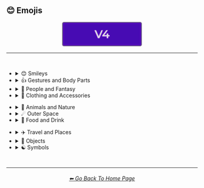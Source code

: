 <h2>😊 Emojis</h2>

<div align="center">

[<img src="/Images/Repo_Parts/Buttons/Version_Buttons/button_version_V4_active.webp?raw=true" alt="MidJourney V4" height="64" />]()

</div>

<hr>
<br>


- <details><summary>😊 Smileys</summary><p><div align="center">

	| <br>👻<p><div align="center"><i><h6>Ghost</h6></i></div></p> | <br>💀<p><div align="center"><i><h6>Skull</h6></i></div></p> |
	| :-: | :-: |
	| <img src="/Images/MJ_V4/V4_Alpha_3.6/Emojis/Smileys/Ghost.webp?raw=true" width="256" /> | <img src="/Images/MJ_V4/V4_Alpha_3.6/Emojis/Smileys/Skull.webp?raw=true" width="256" /> |
	
	<br>
	
	| <br>🤖<p><div align="center"><i><h6>Robot Face</h6></i></div></p> |
	| :-: |
	| <img src="/Images/MJ_V4/V4_Alpha_3.6/Emojis/Smileys/Robot_Face.webp?raw=true" width="256" /> |
	
	<br>
	
	| <br>👽<p><div align="center"><i><h6>Extraterrestrial Alien</h6></i></div></p> | <br>👾<p><div align="center"><i><h6>Alien Monster</h6></i></div></p> |
	| :-: | :-: |
	| <img src="/Images/MJ_V4/V4_Alpha_3.6/Emojis/Smileys/Extraterrestrial_Alien.webp?raw=true" width="256" /> | <img src="/Images/MJ_V4/V4_Alpha_3.6/Emojis/Smileys/Alien_Monster.webp?raw=true" width="256" /> |
	
	<br>
	
	| <br>🎃<p><div align="center"><i><h6>Jack-O-Lantern</h6></i></div></p> |
	| :-: |
	| <img src="/Images/MJ_V4/V4_Alpha_3.6/Emojis/Smileys/Jack-O-Lantern.webp?raw=true" width="256" /> |

  </div></p></details>


- <details><summary>👍 Gestures and Body Parts</summary><p><div align="center">

	| <br>🤳<p><div align="center"><i><h6>Selfie</h6></i></div></p> |
	| :-: |
	| <img src="/Images/MJ_V4/V4_Alpha_3.6/Emojis/Gestures_and_Body_Parts/Selfie.webp?raw=true" width="256" /> |

  </div></p></details>


- <details><summary>🧑 People and Fantasy</summary><p><div align="center">

	| <br>👨‍💻<p><div align="center"><i><h6>Man Technologist</h6></i></div></p><p><div align="center"><code>(Man + Personal Computer)</code></div></p> | <br>👩‍💻<p><div align="center"><i><h6>Woman Technologist</h6></i></div></p><p><div align="center"><code>(Woman + Personal Computer)</code></div></p> |
	| :-: | :-: |
	| <img src="/Images/MJ_V4/V4_Alpha_3.6/Emojis/People_and_Fantasy/Man_Technologist.webp?raw=true" width="256" /> | <img src="/Images/MJ_V4/V4_Alpha_3.6/Emojis/People_and_Fantasy/Woman_Technologist.webp?raw=true" width="256" /> |
	
	<br>
	
	| <br>🧙<p><div align="center"><i><h6>Mage</h6></i></div></p> | <br>🧙‍♂️<p><div align="center"><i><h6>Man Mage</h6></i></div></p><p><div align="center"><code>(Mage + Male Symbol)</code></div></p> |
	| :-: | :-: |
	| <img src="/Images/MJ_V4/V4_Alpha_3.6/Emojis/People_and_Fantasy/Mage.webp?raw=true" width="256" /> | <img src="/Images/MJ_V4/V4_Alpha_3.6/Emojis/People_and_Fantasy/Man_Mage.webp?raw=true" width="256" /> |
	
	<br>
	
	| <br>🤦<p><div align="center"><i><h6>Facepalm</h6></i></div></p> | <br>🤦‍♂️<p><div align="center"><i><h6>Man Facepalming</h6></i></div></p><p><div align="center"><code>(Face Palm + Male Sign)</code></div></p> | <br>🤦‍♀️<p><div align="center"><i><h6>Woman Facepalming</h6></i></div></p><p><div align="center"><code>(Face Palm + Female Sign)</code></div></p> |
	| :-: | :-: | :-: |
	| <img src="/Images/MJ_V4/V4_Alpha_3.6/Emojis/People_and_Fantasy/Facepalm.webp?raw=true" width="256" /> | <img src="/Images/MJ_V4/V4_Alpha_3.6/Emojis/People_and_Fantasy/Man_Facepalming.webp?raw=true" width="256" /> | <img src="/Images/MJ_V4/V4_Alpha_3.6/Emojis/People_and_Fantasy/Woman_Facepalming.webp?raw=true" width="256" /> |

  </div></p></details>


- <details><summary>👚 Clothing and Accessories</summary><p><div align="center">

	| <br>👑<p><div align="center"><i><h6>Crown</h6></i></div></p> |
	| :-: |
	| <img src="/Images/MJ_V4/V4_Alpha_3.6/Emojis/Clothing_and_Accessories/Crown.webp?raw=true" width="256" /> |
	
	<br>
	
	| <br>💍<p><div align="center"><i><h6>Ring</h6></i></div></p> |
	| :-: |
	| <img src="/Images/MJ_V4/V4_Alpha_3.6/Emojis/Clothing_and_Accessories/Ring.webp?raw=true" width="256" /> |

  </div></p></details>


<!--
- <details><summary>🖐🏻 Skin Type Emojis</summary><p><div align="center">



  </div></p></details>
-->


- <details><summary>🌲 Animals and Nature</summary><p><div align="center">

	| <br>🐱<p><div align="center"><i><h6>Cat Face</h6></i></div></p> | <br>🐶<p><div align="center"><i><h6>Dog Face</h6></i></div></p> |
	| :-: | :-: |
	| <img src="/Images/MJ_V4/V4_Alpha_3.6/Emojis/Animals_and_Nature/Cat_Face.webp?raw=true" width="256" /> | <img src="/Images/MJ_V4/V4_Alpha_3.6/Emojis/Animals_and_Nature/Dog_Face.webp?raw=true" width="256" /> |
	
	<br>
	
	| <br>🐼<p><div align="center"><i><h6>Panda Face</h6></i></div></p> | <br>🐺<p><div align="center"><i><h6>Wolf Face</h6></i></div></p> |
	| :-: | :-: |
	| <img src="/Images/MJ_V4/V4_Alpha_3.6/Emojis/Animals_and_Nature/Panda_Face.webp?raw=true" width="256" /> | <img src="/Images/MJ_V4/V4_Alpha_3.6/Emojis/Animals_and_Nature/Wolf_Face.webp?raw=true" width="256" /> |
	
	<br>
	
	| <br>🦄<p><div align="center"><i><h6>Unicorn Face</h6></i></div></p> |
	| :-: |
	| <img src="/Images/MJ_V4/V4_Alpha_3.6/Emojis/Animals_and_Nature/Unicorn_Face.webp?raw=true" width="256" /> |
	
	<br>
	
	| <br>🍄<p><div align="center"><i><h6>Mushroom</h6></i></div></p> | <br>🐚<p><div align="center"><i><h6>Spiral Shell</h6></i></div></p> | <br>🕸<p><div align="center"><i><h6>Spider Web</h6></i></div></p> |
	| :-: | :-: | :-: |
	| <img src="/Images/MJ_V4/V4_Alpha_3.6/Emojis/Animals_and_Nature/Mushroom.webp?raw=true" width="256" /> | <img src="/Images/MJ_V4/V4_Alpha_3.6/Emojis/Animals_and_Nature/Spiral_Shell.webp?raw=true" width="256" /> | <img src="/Images/MJ_V4/V4_Alpha_3.6/Emojis/Animals_and_Nature/Spider_Web.webp?raw=true" width="256" /> |
	
	<br>
	
	| <br>🔥<p><div align="center"><i><h6>Fire</h6></i></div></p> |
	| :-: |
	| <img src="/Images/MJ_V4/V4_Alpha_3.6/Emojis/Animals_and_Nature/Fire.webp?raw=true" width="256" /> |
	
	<br>
	
	| <br>🌈<p><div align="center"><i><h6>Rainbow</h6></i></div></p> | <br>🌪<p><div align="center"><i><h6>Cloud With Tornado</h6></i></div></p> | <br>🌀<p><div align="center"><i><h6>Cyclone</h6></i></div></p> |
	| :-: | :-: | :-: |
	| <img src="/Images/MJ_V4/V4_Alpha_3.6/Emojis/Animals_and_Nature/Rainbow.webp?raw=true" width="256" /> | <img src="/Images/MJ_V4/V4_Alpha_3.6/Emojis/Animals_and_Nature/Cloud_With_Tornado.webp?raw=true" width="256" /> | <img src="/Images/MJ_V4/V4_Alpha_3.6/Emojis/Animals_and_Nature/Cyclone.webp?raw=true" width="256" /> |

	<br>
	
	| <br>💧<p><div align="center"><i><h6>Droplet</h6></i></div></p> | <br>🌊<p><div align="center"><i><h6>Water Wave</h6></i></div></p> |
	| :-: | :-: |
	| <img src="/Images/MJ_V4/V4_Alpha_3.6/Emojis/Animals_and_Nature/Droplet.webp?raw=true" width="256" /> | <img src="/Images/MJ_V4/V4_Alpha_3.6/Emojis/Animals_and_Nature/Water_Wave.webp?raw=true" width="256" /> |
	
	<br>
	
	| <br>🌫<p><div align="center"><i><h6>Fog</h6></i></div></p> |
	| :-: |
	| <img src="/Images/MJ_V4/V4_Alpha_3.6/Emojis/Animals_and_Nature/Fog.webp?raw=true" width="256" /> |

  </div></p></details>


- <details><summary>☄ Outer Space</summary><p><div align="center">

	| <br>🌌<p><div align="center"><i><h6>Milky Way</h6></i></div></p> | <br>🪐<p><div align="center"><i><h6>Ringed Planet</h6></i></div></p> |
	| :-: | :-: |
	| <img src="/Images/MJ_V4/V4_Alpha_3.6/Emojis/Outer_Space/Milky_Way.webp?raw=true" width="256" /> | <img src="/Images/MJ_V4/V4_Alpha_3.6/Emojis/Outer_Space/Ringed_Planet.webp?raw=true" width="256" /> |
	
	<br>

	| <br>🌠<p><div align="center"><i><h6>Shooting Star</h6></i></div></p> | <br>☄️<p><div align="center"><i><h6>Comet</h6></i></div></p> |
	| :-: | :-: |
	| <img src="/Images/MJ_V4/V4_Alpha_3.6/Emojis/Outer_Space/Shooting_Star.webp?raw=true" width="256" /> | <img src="/Images/MJ_V4/V4_Alpha_3.6/Emojis/Outer_Space/Comet.webp?raw=true" width="256" /> |
	
	<br>
	
	| <br>⭐️<p><div align="center"><i><h6>White Medium Star</h6></i></div></p> | <br>🌟<p><div align="center"><i><h6>Glowing Star</h6></i></div></p> |
	| :-: | :-: |
	| <img src="/Images/MJ_V4/V4_Alpha_3.6/Emojis/Outer_Space/White_Medium_Star.webp?raw=true" width="256" /> | <img src="/Images/MJ_V4/V4_Alpha_3.6/Emojis/Outer_Space/Glowing_Star.webp?raw=true" width="256" /> |

  </div></p></details>


- <details><summary>🍕 Food and Drink</summary><p><div align="center">

	| <br>🍎<p><div align="center"><i><h6>Red Apple</h6></i></div></p> | <br>🍏<p><div align="center"><i><h6>Green Apple</h6></i></div></p> |
	| :-: | :-: |
	| <img src="/Images/MJ_V4/V4_Alpha_3.6/Emojis/Food_and_Drink/Red_Apple.webp?raw=true" width="256" /> | <img src="/Images/MJ_V4/V4_Alpha_3.6/Emojis/Food_and_Drink/Green_Apple.webp?raw=true" width="256" /> |
	
	<br>
	
	| <br>🍌<p><div align="center"><i><h6>Banana</h6></i></div></p> | <br>🍒<p><div align="center"><i><h6>Cherries</h6></i></div></p> | <br>🍉<p><div align="center"><i><h6>Watermelon</h6></i></div></p> |
	| :-: | :-: | :-: |
	| <img src="/Images/MJ_V4/V4_Alpha_3.6/Emojis/Food_and_Drink/Banana.webp?raw=true" width="256" /> | <img src="/Images/MJ_V4/V4_Alpha_3.6/Emojis/Food_and_Drink/Cherries.webp?raw=true" width="256" /> | <img src="/Images/MJ_V4/V4_Alpha_3.6/Emojis/Food_and_Drink/Watermelon.webp?raw=true" width="256" /> |
	
	<br>
	
	| <br>🥝<p><div align="center"><i><h6>Kiwifruit</h6></i></div></p> | <br>🥥<p><div align="center"><i><h6>Coconut</h6></i></div></p> |
	| :-: | :-: |
	| <img src="/Images/MJ_V4/V4_Alpha_3.6/Emojis/Food_and_Drink/Kiwifruit.webp?raw=true" width="256" /> | <img src="/Images/MJ_V4/V4_Alpha_3.6/Emojis/Food_and_Drink/Coconut.webp?raw=true" width="256" /> |
	<br>
	
	| <br>🌶<p><div align="center"><i><h6>Hot Pepper</h6></i></div></p> |
	| :-: |
	| <img src="/Images/MJ_V4/V4_Alpha_3.6/Emojis/Food_and_Drink/Hot_Pepper.webp?raw=true" width="256" /> |
	
	<br>
	
	| <br>🥨<p><div align="center"><i><h6>Pretzel</h6></i></div></p> |
	| :-: |
	| <img src="/Images/MJ_V4/V4_Alpha_3.6/Emojis/Food_and_Drink/Pretzel.webp?raw=true" width="256" /> |

  </div></p></details>


<!--
- <details><summary>🏈 Activity and Sports</summary><p><div align="center">



  </div></p></details>
-->


- <details><summary>✈️ Travel and Places</summary><p><div align="center">
	
	| <br>🎪<p><div align="center"><i><h6>Circus Tent</h6></i></div></p> |
	| :-: |
	| <img src="/Images/MJ_V4/V4_Alpha_3.6/Emojis/Travel_and_Places/Circus_Tent.webp?raw=true" width="256" /> |

	<br>

	| <br>🛕<p><div align="center"><i><h6>Hindu Temple</h6></i></div></p> | <br>⛩<p><div align="center"><i><h6>Shinto Shrine</h6></i></div></p> |
	| :-: | :-: |
	| <img src="/Images/MJ_V4/V4_Alpha_3.6/Emojis/Travel_and_Places/Hindu_Temple.webp?raw=true" width="256" /> | <img src="/Images/MJ_V4/V4_Alpha_3.6/Emojis/Travel_and_Places/Shinto_Shrine.webp?raw=true" width="256" /> |
	
	<br>
	
	| <br>🕋<p><div align="center"><i><h6>Kaaba</h6></i></div></p> |
	| :-: |
	| <img src="/Images/MJ_V4/V4_Alpha_3.6/Emojis/Travel_and_Places/Kaaba.webp?raw=true" width="256" /> |

  </div></p></details>


- <details><summary>🎷 Objects</summary><p><div align="center">

	| <br>💿<p><div align="center"><i><h6>Optical Disc</h6></i></div></p> | <br>📀<p><div align="center"><i><h6>DVD</h6></i></div></p> |
	| :-: | :-: |
	| <img src="/Images/MJ_V4/V4_Alpha_3.6/Emojis/Objects/Optical_Disc.webp?raw=true" width="256" /> | <img src="/Images/MJ_V4/V4_Alpha_3.6/Emojis/Objects/DVD.webp?raw=true" width="256" /> |
	
	<br>
	
	| <br>⌛️<p><div align="center"><i><h6>Hourglass</h6></i></div></p> | <br>⏳<p><div align="center"><i><h6>Hourglass With Flowing Sand</h6></i></div></p> |
	| :-: | :-: |
	| <img src="/Images/MJ_V4/V4_Alpha_3.6/Emojis/Objects/Hourglass.webp?raw=true" width="256" /> | <img src="/Images/MJ_V4/V4_Alpha_3.6/Emojis/Objects/Hourglass_With_Flowing_Sand.webp?raw=true" width="256" /> |
	
	<br>
	
	| <br>💡<p><div align="center"><i><h6>Electric Light Bulb</h6></i></div></p> |
	| :-: |
	| <img src="/Images/MJ_V4/V4_Alpha_3.6/Emojis/Objects/Electric_Light_Bulb.webp?raw=true" width="256" /> |
	
	<br>
	
	| <br>⚙️<p><div align="center"><i><h6>Gear</h6></i></div></p> | <br>🔩<p><div align="center"><i><h6>Nut And Bolt</h6></i></div></p> |
	| :-: | :-: |
	| <img src="/Images/MJ_V4/V4_Alpha_3.6/Emojis/Objects/Gear.webp?raw=true" width="256" /> | <img src="/Images/MJ_V4/V4_Alpha_3.6/Emojis/Objects/Nut_And_Bolt.webp?raw=true" width="256" /> |
	
	<br>
	
	| <br>🧱<p><div align="center"><i><h6>Brick</h6></i></div></p> | <br>💎<p><div align="center"><i><h6>Gem Stone</h6></i></div></p> |
	| :-: | :-: |
	| <img src="/Images/MJ_V4/V4_Alpha_3.6/Emojis/Objects/Brick.webp?raw=true" width="256" /> | <img src="/Images/MJ_V4/V4_Alpha_3.6/Emojis/Objects/Gem_Stone.webp?raw=true" width="256" /> |
	
	<br>
	
	| <br>💣<p><div align="center"><i><h6>Bomb</h6></i></div></p> | <br>🧨<p><div align="center"><i><h6>Firecracker</h6></i></div></p> |
	| :-: | :-: |
	| <img src="/Images/MJ_V4/V4_Alpha_3.6/Emojis/Objects/Bomb.webp?raw=true" width="256" /> | <img src="/Images/MJ_V4/V4_Alpha_3.6/Emojis/Objects/Firecracker.webp?raw=true" width="256" /> |
		
	<br>
	
	| <br>🎆<p><div align="center"><i><h6>Fireworks</h6></i></div></p> | <br>🎇<p><div align="center"><i><h6>Firework Sparkler</h6></i></div></p> |
	| :-: | :-: |
	| <img src="/Images/MJ_V4/V4_Alpha_3.6/Emojis/Objects/Fireworks.webp?raw=true" width="256" /> | <img src="/Images/MJ_V4/V4_Alpha_3.6/Emojis/Objects/Firework_Sparkler.webp?raw=true" width="256" /> |

	<br>
	
	| <br>🧪<p><div align="center"><i><h6>Test Tube</h6></i></div></p> | <br>⚗️<p><div align="center"><i><h6>Alembic</h6></i></div></p> | <br>🧬<p><div align="center"><i><h6>DNA Double Helix</h6></i></div></p> |
	| :-: | :-: | :-: |
	| <img src="/Images/MJ_V4/V4_Alpha_3.6/Emojis/Objects/Test_Tube.webp?raw=true" width="256" /> | <img src="/Images/MJ_V4/V4_Alpha_3.6/Emojis/Objects/Alembic.webp?raw=true" width="256" /> | <img src="/Images/MJ_V4/V4_Alpha_3.6/Emojis/Objects/DNA_Double_Helix.webp?raw=true" width="256" /> |
	
	<br>
	
	| <br>🧫<p><div align="center"><i><h6>Petri Dish</h6></i></div></p> | <br>🦠<p><div align="center"><i><h6>Microbe</h6></i></div></p> |
	| :-: | :-: |
	| <img src="/Images/MJ_V4/V4_Alpha_3.6/Emojis/Objects/Petri_Dish.webp?raw=true" width="256" /> | <img src="/Images/MJ_V4/V4_Alpha_3.6/Emojis/Objects/Microbe.webp?raw=true" width="256" /> |
	
	<br>
	
	| <br>🚽<p><div align="center"><i><h6>Toilet</h6></i></div></p> | <br>🧻<p><div align="center"><i><h6>Roll of Paper</h6></i></div></p> |
	| :-: | :-: |
	| <img src="/Images/MJ_V4/V4_Alpha_3.6/Emojis/Objects/Toilet.webp?raw=true" width="256" /> | <img src="/Images/MJ_V4/V4_Alpha_3.6/Emojis/Objects/Roll_of_Paper.webp?raw=true" width="256" /> |
	
	<br>
	
	| <br>🖼<p><div align="center"><i><h6>Frame With Picture</h6></i></div></p> |
	| :-: |
	| <img src="/Images/MJ_V4/V4_Alpha_3.6/Emojis/Objects/Frame_With_Picture.webp?raw=true" width="256" /> |
	
	<br>
	
	| <br>🎈<p><div align="center"><i><h6>Balloon</h6></i></div></p> | <br>🎉<p><div align="center"><i><h6>Party Popper</h6></i></div></p> | <br>🎊<p><div align="center"><i><h6>Confetti Ball</h6></i></div></p> |
	| :-: | :-: | :-: |
	| <img src="/Images/MJ_V4/V4_Alpha_3.6/Emojis/Objects/Balloon.webp?raw=true" width="256" /> | <img src="/Images/MJ_V4/V4_Alpha_3.6/Emojis/Objects/Party_Popper.webp?raw=true" width="256" /> | <img src="/Images/MJ_V4/V4_Alpha_3.6/Emojis/Objects/Confetti_Ball.webp?raw=true" width="256" /> |

	<br>

	| <br>🎨<p><div align="center"><i><h6>Artist Palette</h6></i></div></p> | <br>🎬<p><div align="center"><i><h6>Clapper Board</h6></i></div></p> |
	| :-: | :-: |
	| <img src="/Images/MJ_V4/V4_Alpha_3.6/Emojis/Objects/Artist_Palette.webp?raw=true" width="256" /> | <img src="/Images/MJ_V4/V4_Alpha_3.6/Emojis/Objects/Clapper_Board.webp?raw=true" width="256" /> |
	
	<br>
	
	| <br>🎲<p><div align="center"><i><h6>Game Die</h6></i></div></p> | <br>🧩<p><div align="center"><i><h6>Jigsaw Puzzle Piece</h6></i></div></p> | <br>♟<p><div align="center"><i><h6>Black Chess Pawn</h6></i></div></p> |
	| :-: | :-: | :-: |
	| <img src="/Images/MJ_V4/V4_Alpha_3.6/Emojis/Objects/Game_Die.webp?raw=true" width="256" /> | <img src="/Images/MJ_V4/V4_Alpha_3.6/Emojis/Objects/Jigsaw_Puzzle_Piece.webp?raw=true" width="256" /> | <img src="/Images/MJ_V4/V4_Alpha_3.6/Emojis/Objects/Black_Chess_Pawn.webp?raw=true" width="256" /> |
	
	<br>
	
	| <br>🎮<p><div align="center"><i><h6>Video Game</h6></i></div></p> |
	| :-: |
	| <img src="/Images/MJ_V4/V4_Alpha_3.6/Emojis/Objects/Video_Game.webp?raw=true" width="256" /> |
	
	<br>
	
	| <br>🏆<p><div align="center"><i><h6>Trophy</h6></i></div></p> |
	| :-: |
	| <img src="/Images/MJ_V4/V4_Alpha_3.6/Emojis/Objects/Trophy.webp?raw=true" width="256" /> |

  </div></p></details>


- <details><summary>☯️ Symbols</summary><p><div align="center">

	| <br>☮️<p><div align="center"><i><h6>Peace Symbol</h6></i></div></p> | <br>☯️<p><div align="center"><i><h6>Yin Yang</h6></i></div></p> |
	| :-: | :-: |
	| <img src="/Images/MJ_V4/V4_Alpha_3.6/Emojis/Symbols/Peace_Symbol.webp?raw=true" width="256" /> | <img src="/Images/MJ_V4/V4_Alpha_3.6/Emojis/Symbols/Yin_Yang.webp?raw=true" width="256" /> |
	
	<br>
	
	| <br>♾<p><div align="center"><i><h6>Infinity Symbol</h6></i></div></p> | <br>⚛️<p><div align="center"><i><h6>Atom Symbol</h6></i></div></p> |
	| :-: | :-: |
	| <img src="/Images/MJ_V4/V4_Alpha_3.6/Emojis/Symbols/Infinity_Symbol.webp?raw=true" width="256" /> | <img src="/Images/MJ_V4/V4_Alpha_3.6/Emojis/Symbols/Atom_Symbol.webp?raw=true" width="256" /> |
	
	<br>

	| <br>✨<p><div align="center"><i><h6>Sparkles</h6></i></div></p> | <br>⚡️<p><div align="center"><i><h6>High Voltage Sign</h6></i></div></p> |
	| :-: | :-: |
	| <img src="/Images/MJ_V4/V4_Alpha_3.6/Emojis/Symbols/Sparkles.webp?raw=true" width="256" /> | <img src="/Images/MJ_V4/V4_Alpha_3.6/Emojis/Symbols/High_Voltage_Sign.webp?raw=true" width="256" /> |

	<br>
	
	| <br>💫<p><div align="center"><i><h6>Dizzy Symbol</h6></i></div></p> | <br>💥<p><div align="center"><i><h6>Collision Symbol</h6></i></div></p> |
	| :-: | :-: |
	| <img src="/Images/MJ_V4/V4_Alpha_3.6/Emojis/Symbols/Dizzy_Symbol.webp?raw=true" width="256" /> | <img src="/Images/MJ_V4/V4_Alpha_3.6/Emojis/Symbols/Collision_Symbol.webp?raw=true" width="256" /> |

	<br>
	
	| <br>⚠️<p><div align="center"><i><h6>Warning Sign</h6></i></div></p> | <br>☢️<p><div align="center"><i><h6>Radioactive Sign</h6></i></div></p> | <br>☣️<p><div align="center"><i><h6>Biohazard Sign</h6></i></div></p> |
	| :-: | :-: | :-: |
	| <img src="/Images/MJ_V4/V4_Alpha_3.6/Emojis/Symbols/Warning_Sign.webp?raw=true" width="256" /> | <img src="/Images/MJ_V4/V4_Alpha_3.6/Emojis/Symbols/Radioactive_Sign.webp?raw=true" width="256" /> | <img src="/Images/MJ_V4/V4_Alpha_3.6/Emojis/Symbols/Biohazard_Sign.webp?raw=true" width="256" /> |
	
	<br>
	
	| <br>💠<p><div align="center"><i><h6>Diamond Shape With a Dot Inside</h6></i></div></p> |
	| :-: |
	| <img src="/Images/MJ_V4/V4_Alpha_3.6/Emojis/Symbols/Diamond_Shape_With_a_Dot_Inside.webp?raw=true" width="256" /> |
	
	<br>
	
	| <br>⚜️<p><div align="center"><i><h6>Fleur-De-Lis</h6></i></div></p> |
	| :-: |
	| <img src="/Images/MJ_V4/V4_Alpha_3.6/Emojis/Symbols/Fleur-De-Lis.webp?raw=true" width="256" /> |
	
	<br>
	
	| <br>🎵<p><div align="center"><i><h6>Musical Note</h6></i></div></p> | <br>🎶<p><div align="center"><i><h6>Multiple Musical Notes</h6></i></div></p> | <br>🎼<p><div align="center"><i><h6>Musical Score</h6></i></div></p> |
	| :-: | :-: | :-: |
	| <img src="/Images/MJ_V4/V4_Alpha_3.6/Emojis/Symbols/Musical_Note.webp?raw=true" width="256" /> | <img src="/Images/MJ_V4/V4_Alpha_3.6/Emojis/Symbols/Multiple_Musical_Notes.webp?raw=true" width="256" /> | <img src="/Images/MJ_V4/V4_Alpha_3.6/Emojis/Symbols/Musical_Score.webp?raw=true" width="256" /> |
	
	<br>
	
	| <br>〰️<p><div align="center"><i><h6>Wavy Dash</h6></i></div></p> | <br>➰<p><div align="center"><i><h6>Curly Loop</h6></i></div></p> | <br>➿<p><div align="center"><i><h6>Double Curly Loop</h6></i></div></p> |
	| :-: | :-: | :-: |
	| <img src="/Images/MJ_V4/V4_Alpha_3.6/Emojis/Symbols/Wavy_Dash.webp?raw=true" width="256" /> | <img src="/Images/MJ_V4/V4_Alpha_3.6/Emojis/Symbols/Curly_Loop.webp?raw=true" width="256" /> | <img src="/Images/MJ_V4/V4_Alpha_3.6/Emojis/Symbols/Double_Curly_Loop.webp?raw=true" width="256" /> |
	
	<br>
	
	| <br>❤️<p><div align="center"><i><h6>Heart</h6></i></div></p> |
	| :-: |
	| <img src="/Images/MJ_V4/V4_Alpha_3.6/Emojis/Symbols/Heart.webp?raw=true" width="256" /> |
	
	<br>
	
	| <br>♠️<p><div align="center"><i><h6>Spade Suit</h6></i></div></p> | <br>♥️<p><div align="center"><i><h6>Heart Suit</h6></i></div></p> |
	| :-: | :-: |
	| <img src="/Images/MJ_V4/V4_Alpha_3.6/Emojis/Symbols/Spade_Suit.webp?raw=true" width="256" /> | <img src="/Images/MJ_V4/V4_Alpha_3.6/Emojis/Symbols/Heart_Suit.webp?raw=true" width="256" /> |
	
	<br>
	
	| <br>♣️<p><div align="center"><i><h6>Club Suit</h6></i></div></p> | <br>♦️<p><div align="center"><i><h6>Diamond Suit</h6></i></div></p> |
	| :-: | :-: |
	| <img src="/Images/MJ_V4/V4_Alpha_3.6/Emojis/Symbols/Club_Suit.webp?raw=true" width="256" /> | <img src="/Images/MJ_V4/V4_Alpha_3.6/Emojis/Symbols/Diamond_Suit.webp?raw=true" width="256" /> |

  </div></p></details>


<!--
- <details><summary>🏴 Flags</summary><p><div align="center">



  </div></p></details>
-->


<br>

<hr><!--------------->
<div align="center">
<h6><a href="/README.md">⬅ Go Back To Home Page</a></h6>
</div>